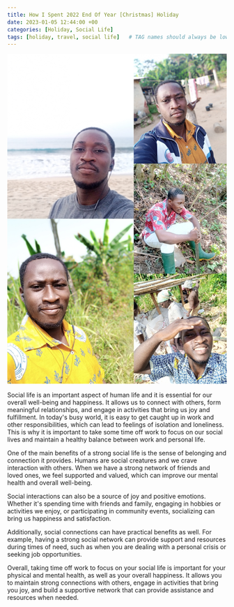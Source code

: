 ```yaml
---
title: How I Spent 2022 End Of Year [Christmas] Holiday
date: 2023-01-05 12:44:00 +00
categories: [Holiday, Social Life]
tags: [holiday, travel, social life]   # TAG names should always be lowercase
---
```


![social-life](/assets/img/social-life.jpg)

Social life is an important aspect of human life and it is essential for our overall well-being and happiness. It allows us to connect with others, form meaningful relationships, and engage in activities that bring us joy and fulfillment. In today's busy world, it is easy to get caught up in work and other responsibilities, which can lead to feelings of isolation and loneliness. This is why it is important to take some time off work to focus on our social lives and maintain a healthy balance between work and personal life.

One of the main benefits of a strong social life is the sense of belonging and connection it provides. Humans are social creatures and we crave interaction with others. When we have a strong network of friends and loved ones, we feel supported and valued, which can improve our mental health and overall well-being.

Social interactions can also be a source of joy and positive emotions. Whether it's spending time with friends and family, engaging in hobbies or activities we enjoy, or participating in community events, socializing can bring us happiness and satisfaction.

Additionally, social connections can have practical benefits as well. For example, having a strong social network can provide support and resources during times of need, such as when you are dealing with a personal crisis or seeking job opportunities.

Overall, taking time off work to focus on your social life is important for your physical and mental health, as well as your overall happiness. It allows you to maintain strong connections with others, engage in activities that bring you joy, and build a supportive network that can provide assistance and resources when needed.